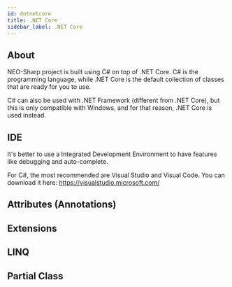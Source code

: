 ```yaml
---
id: dotnetcore
title: .NET Core
sidebar_label: .NET Core
---
```


## About
NEO-Sharp project is built using C# on top of .NET Core. C# is the programming language, while .NET Core is the default collection of classes that are ready for you to use.

C# can also be used with .NET Framework (different from .NET Core), but this is only compatible with Windows, and for that reason, .NET Core is used instead.

## IDE

It's better to use a Integrated Development Environment to have features like debugging and auto-complete. 

For C#, the most recommended are Visual Studio and Visual Code. You can download it here: https://visualstudio.microsoft.com/

## Attributes (Annotations)

## Extensions

## LINQ

## Partial Class
